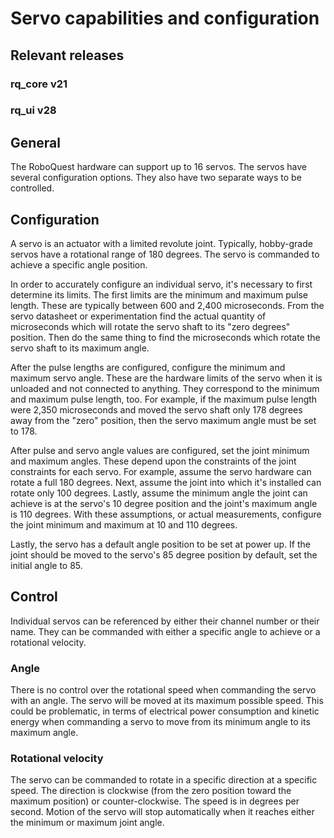 # Servo capabilities and configuration

## Relevant releases

### rq_core  v21
### rq_ui v28

## General

The RoboQuest hardware can support up to 16 servos. The servos
have several configuration options. They also have two separate
ways to be controlled.

## Configuration

A servo is an actuator with a limited revolute joint. Typically,
hobby-grade servos have a rotational range of 180 degrees. The
servo is commanded to achieve a specific angle position.

In order to accurately configure an individual servo, it's
necessary to first determine its limits. The first limits are
the minimum and maximum pulse length. These are typically
between 600 and 2,400 microseconds. From the servo datasheet or
experimentation find the actual quantity of microseconds which
will rotate the servo shaft to its "zero degrees" position. Then
do the same thing to find the microseconds which rotate the
servo shaft to its maximum angle.

After the pulse lengths are configured, configure the minimum
and maximum servo angle. These are the hardware limits of the
servo when it is unloaded and not connected to anything. They
correspond to the minimum and maximum pulse length, too. For
example, if the maximum pulse length were 2,350 microseconds and
moved the servo shaft only 178 degrees away from the "zero"
position, then the servo maximum angle must be set to 178.

After pulse and servo angle values are configured, set the joint
minimum and maximum angles. These depend upon the constraints of
the joint constraints for each servo. For example, assume the servo
hardware can rotate a full 180 degrees. Next, assume the joint
into which it's installed can rotate only 100 degrees. Lastly,
assume the minimum angle the joint can achieve is at the servo's
10 degree position and the joint's maximum angle is 110 degrees.
With these assumptions, or actual measurements, configure the
joint minimum and maximum at 10 and 110 degrees.

Lastly, the servo has a default angle position to be set at
power up. If the joint should be moved to the servo's 85 degree
position by default, set the initial angle to 85.

## Control

Individual servos can be referenced by either their channel
number or their name. They can be commanded with either a
specific angle to achieve or a rotational velocity.

### Angle

There is no control over the rotational speed when commanding
the servo with an angle. The servo will be moved at its maximum
possible speed. This could be problematic, in terms of
electrical power consumption and kinetic energy when commanding
a servo to move from its minimum angle to its maximum angle.

### Rotational velocity

The servo can be commanded to rotate in a specific direction at
a specific speed. The direction is clockwise (from the zero
position toward the maximum position) or counter-clockwise. The
speed is in degrees per second. Motion of the servo will stop
automatically when it reaches either the minimum or maximum
joint angle.
